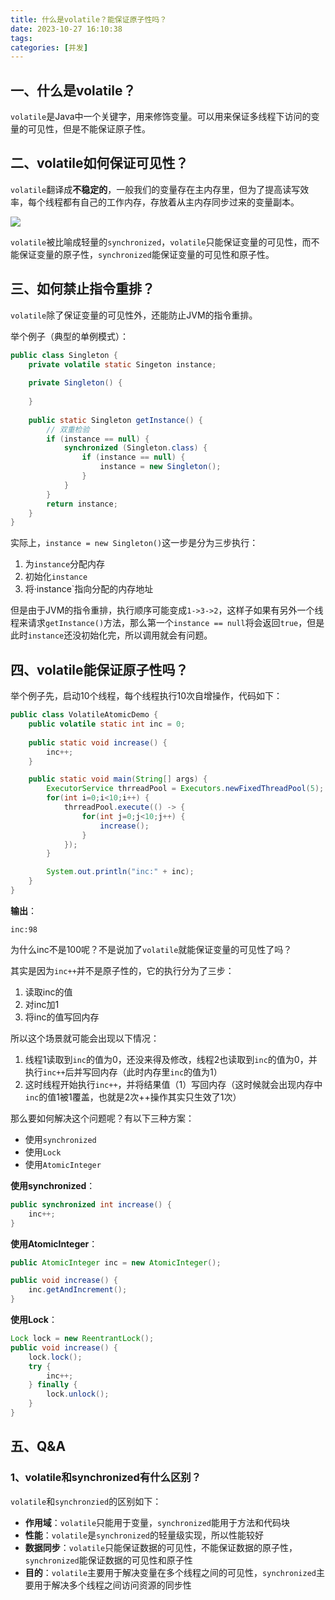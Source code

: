 ```yaml
---
title: 什么是volatile？能保证原子性吗？
date: 2023-10-27 16:10:38
tags:
categories: [并发]
---
```


## 一、什么是volatile？
`volatile`是Java中一个关键字，用来修饰变量。可以用来保证多线程下访问的变量的可见性，但是不能保证原子性。

## 二、volatile如何保证可见性？
`volatile`翻译成**不稳定的**，一般我们的变量存在主内存里，但为了提高读写效率，每个线程都有自己的工作内存，存放着从主内存同步过来的变量副本。

![](/images/concurrent/volatile关键字.png)

`volatile`被比喻成轻量的`synchronized`，`volatile`只能保证变量的可见性，而不能保证变量的原子性，`synchronized`能保证变量的可见性和原子性。

## 三、如何禁止指令重排？
`volatile`除了保证变量的可见性外，还能防止JVM的指令重排。

举个例子（典型的单例模式）：
```java
public class Singleton {
    private volatile static Singeton instance;
    
    private Singleton() {
        
    }
    
    public static Singleton getInstance() {
        // 双重检验
        if (instance == null) {
            synchronized (Singleton.class) {
                if (instance == null) {
                    instance = new Singleton();
                }
            }
        }
        return instance;
    }
}
```

实际上，`instance = new Singleton()`这一步是分为三步执行：
1. 为`instance`分配内存
2. 初始化`instance`
3. 将·instance`指向分配的内存地址

但是由于JVM的指令重排，执行顺序可能变成`1->3->2`，这样子如果有另外一个线程来请求`getInstance()`方法，那么第一个`instance == null`将会返回`true`，但是此时`instance`还没初始化完，所以调用就会有问题。

## 四、volatile能保证原子性吗？
举个例子先，启动10个线程，每个线程执行10次自增操作，代码如下：
```java
public class VolatileAtomicDemo {
    public volatile static int inc = 0;
    
    public static void increase() {
        inc++;
    }

    public static void main(String[] args) {
        ExecutorService thrreadPool = Executors.newFixedThreadPool(5);
        for(int i=0;i<10;i++) {
            thrreadPool.execute(() -> {
                for(int j=0;j<10;j++) {
                    increase();
                }
            });
        }

        System.out.println("inc:" + inc);
    }
}
```

**输出**：
```shell
inc:98
```

为什么inc不是100呢？不是说加了`volatile`就能保证变量的可见性了吗？

其实是因为`inc++`并不是原子性的，它的执行分为了三步：
1. 读取inc的值
2. 对inc加1
3. 将inc的值写回内存

所以这个场景就可能会出现以下情况：
1. 线程1读取到`inc`的值为0，还没来得及修改，线程2也读取到`inc`的值为0，并执行`inc++`后并写回内存（此时内存里`inc`的值为1）
2. 这时线程开始执行`inc++`，并将结果值（1）写回内存（这时候就会出现内存中`inc`的值1被1覆盖，也就是2次++操作其实只生效了1次）

那么要如何解决这个问题呢？有以下三种方案：
* 使用`synchronized`
* 使用`Lock`
* 使用`AtomicInteger`

**使用synchronized**：
```java
public synchronized int increase() {
    inc++;
}
```

**使用AtomicInteger**：
```java
public AtomicInteger inc = new AtomicInteger();

public void increase() {
    inc.getAndIncrement();
}
```

**使用Lock**：
```java
Lock lock = new ReentrantLock();
public void increase() {
    lock.lock();
    try {
        inc++;
    } finally {
        lock.unlock();
    }
}
```

## 五、Q&A
### 1、volatile和synchronized有什么区别？
`volatile`和`synchronzied`的区别如下：
* **作用域**：`volatile`只能用于变量，`synchronized`能用于方法和代码块
* **性能**：`volatile`是`synchronized`的轻量级实现，所以性能较好
* **数据同步**：`volatile`只能保证数据的可见性，不能保证数据的原子性，`synchronized`能保证数据的可见性和原子性
* **目的**：`volatile`主要用于解决变量在多个线程之间的可见性，`synchronized`主要用于解决多个线程之间访问资源的同步性